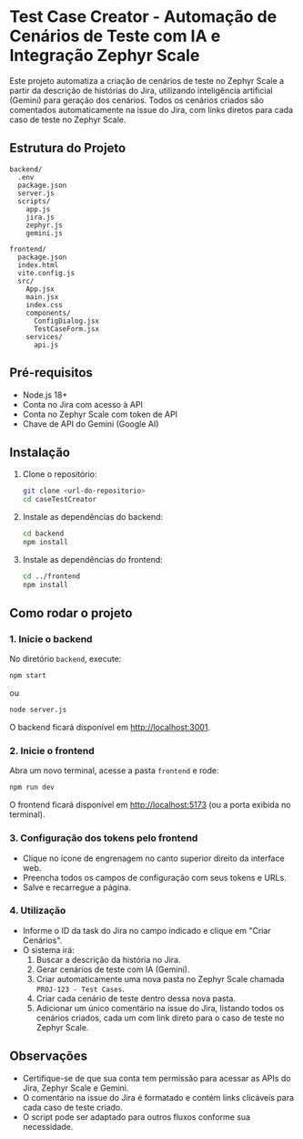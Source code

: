 # Test Case Creator - Automação de Cenários de Teste com IA e Integração Zephyr Scale

Este projeto automatiza a criação de cenários de teste no Zephyr Scale a partir da descrição de histórias do Jira, utilizando inteligência artificial (Gemini) para geração dos cenários. Todos os cenários criados são comentados automaticamente na issue do Jira, com links diretos para cada caso de teste no Zephyr Scale.

## Estrutura do Projeto

```
backend/
  .env
  package.json
  server.js
  scripts/
    app.js
    jira.js
    zephyr.js
    gemini.js

frontend/
  package.json
  index.html
  vite.config.js
  src/
    App.jsx
    main.jsx
    index.css
    components/
      ConfigDialog.jsx
      TestCaseForm.jsx
    services/
      api.js
```

## Pré-requisitos

- Node.js 18+
- Conta no Jira com acesso à API
- Conta no Zephyr Scale com token de API
- Chave de API do Gemini (Google AI)

## Instalação

1. Clone o repositório:
   ```sh
   git clone <url-do-repositorio>
   cd caseTestCreator
   ```

2. Instale as dependências do backend:
   ```sh
   cd backend
   npm install
   ```

3. Instale as dependências do frontend:
   ```sh
   cd ../frontend
   npm install
   ```

## Como rodar o projeto

### 1. Inicie o backend

No diretório `backend`, execute:

```sh
npm start
```
ou
```sh
node server.js
```

O backend ficará disponível em [http://localhost:3001](http://localhost:3001).

### 2. Inicie o frontend

Abra um novo terminal, acesse a pasta `frontend` e rode:

```sh
npm run dev
```

O frontend ficará disponível em [http://localhost:5173](http://localhost:5173) (ou a porta exibida no terminal).

### 3. Configuração dos tokens pelo frontend

- Clique no ícone de engrenagem no canto superior direito da interface web.
- Preencha todos os campos de configuração com seus tokens e URLs.
- Salve e recarregue a página.

### 4. Utilização

- Informe o ID da task do Jira no campo indicado e clique em "Criar Cenários".
- O sistema irá:
  1. Buscar a descrição da história no Jira.
  2. Gerar cenários de teste com IA (Gemini).
  3. Criar automaticamente uma nova pasta no Zephyr Scale chamada `PROJ-123 - Test Cases`.
  4. Criar cada cenário de teste dentro dessa nova pasta.
  5. Adicionar um único comentário na issue do Jira, listando todos os cenários criados, cada um com link direto para o caso de teste no Zephyr Scale.

## Observações

- Certifique-se de que sua conta tem permissão para acessar as APIs do Jira, Zephyr Scale e Gemini.
- O comentário na issue do Jira é formatado e contém links clicáveis para cada caso de teste criado.
- O script pode ser adaptado para outros fluxos conforme sua necessidade.